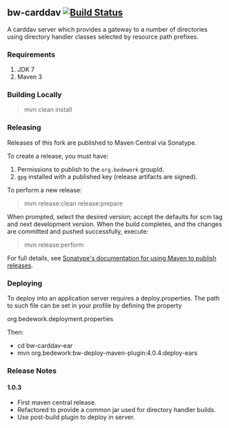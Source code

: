 ## bw-carddav [![Build Status](https://travis-ci.org/Bedework/bw-carddav.svg)](https://travis-ci.org/Bedework/bw-carddav)

A carddav server which provides a gateway to a number of directories using
directory handler classes selected by resource path prefixes.

### Requirements

1. JDK 7
2. Maven 3

### Building Locally

> mvn clean install

### Releasing

Releases of this fork are published to Maven Central via Sonatype.

To create a release, you must have:

1. Permissions to publish to the `org.bedework` groupId.
2. `gpg` installed with a published key (release artifacts are signed).

To perform a new release:

> mvn release:clean release:prepare

When prompted, select the desired version; accept the defaults for scm tag and next development version.
When the build completes, and the changes are committed and pushed successfully, execute:

> mvn release:perform

For full details, see [Sonatype's documentation for using Maven to publish releases](http://central.sonatype.org/pages/apache-maven.html).

### Deploying

To deploy into an application server requires a deploy.properties. The
path to such  file can be set in your profile by defining the property

 org.bedework.deployment.properties

Then:
  * cd bw-carddav-ear
  * mvn org.bedework:bw-deploy-maven-plugin:4.0.4:deploy-ears

### Release Notes
#### 1.0.3
  * First maven central release.
  * Refactored to provide a common jar used for directory handler builds.
  * Use post-build plugin to deploy in server.
